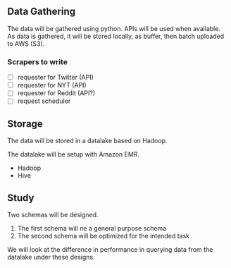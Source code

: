 ## Data Gathering

The data will be gathered using python. APIs will be used when available. 
As data is gathered, it will be stored locally, as buffer, then batch uploaded to AWS (S3). 

### Scrapers to write

- [ ] requester for Twitter (API)
- [ ] requester for NYT (API)
- [ ] requester for Reddit (API?)
- [ ] request scheduler

## Storage

The data will be stored in a datalake based on Hadoop.

The datalake will be setup with Amazon EMR.

* Hadoop
* Hive

## Study 

Two schemas will be designed.

1. The first schema will ne a general purpose schema
2. The second schema will be optimized for the intended task

We will look at the difference in performance in querying data from the datalake under these designs.
